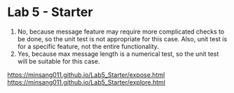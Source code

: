 # Lab 5 - Starter
1. No, because message feature may require more complicated checks to be done, so the unit test is not appropriate for this case. Also, unit test is for a specific feature, not the entire functionality.
2. Yes, because max message length is a numerical test, so the unit test will be suitable for this case.

https://minsang011.github.io/Lab5_Starter/expose.html
https://minsang011.github.io/Lab5_Starter/explore.html